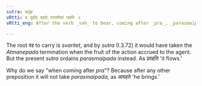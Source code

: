 ```yaml
---
sutra: प्राद्वह
vRtti: प्र पूर्वाद् वहतेः परस्मैपदं भवति ॥
vRtti_eng: After the verb _vah_ to bear, coming after _pra_, _parasmaipada_ is used, even though the fruit of the action accrues to the agent.

---
```

The root वह to carry is _svaritet_, and by _sutra_ (I.3.72) it would have taken the _Atmanepada_ termination when the fruit of the action accrued to the agent. But the present _sutra_ ordains _parasmaipada_ instead. As प्रवहति 'it flows.'

Why do we say "when coming after _pra_"? Because after any other preposition it will not take _parasmaipada_, as आवहते 'he brings.'